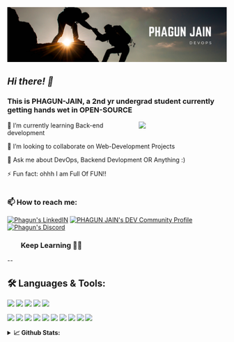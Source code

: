<img src="https://github.com/PHAGUN-JAIN/PHAGUN-JAIN/blob/main/Simple%20Technology%20LinkedIn%20Banner.png">

## *Hi there! 👋*

### This is PHAGUN-JAIN, a 2nd yr undergrad student currently getting hands wet in OPEN-SOURCE
<img align="right" width=40% src="https://media.giphy.com/media/143vPc6b08locw/giphy.gif">

🌱 I’m currently learning Back-end development <br>

👯 I’m looking to collaborate on Web-Development Projects<br>

💬 Ask me about DevOps, Backend Devlopment OR Anything :)<br>
  
⚡ Fun fact: ohhh I am Full Of FUN!!<br>
   <br>

###  **📫 How to reach me:** 

<a href="https://in.linkedin.com/in/phagun-jain-88b532190" >
    <img alt="Phagun's LinkedIN" src="https://raw.githubusercontent.com/peterthehan/peterthehan/master/assets/linkedin.svg" style="max-width:100%;" width="22px"></a>
<a href="https://dev.to/phagunjain">
  <img src="https://d2fltix0v2e0sb.cloudfront.net/dev-badge.svg" alt="PHAGUN JAIN's DEV Community Profile" height="26" width="26" ></a>
<a href="#"><img alt="Phagun's Discord" src="https://raw.githubusercontent.com/peterthehan/peterthehan/master/assets/discord.svg" style="max-width:100%;" width="22px" ></a><br>   

### &nbsp; &nbsp; &nbsp; &nbsp; **Keep Learning** 👨‍🎓️️
--


## 🛠️ **Languages & Tools:**

![](https://img.shields.io/badge/OS-Linux-informational?style=flat&amp&logo=linux&logoColor=white&color=FFD700)
![](https://img.shields.io/badge/OS-Windows-informational?style=flat&amp&logo=windows&logoColor=white&color=FFD700)
![](https://img.shields.io/badge/Shell-Bash-informational?style=flat&amp&logo=gnu-bash&logoColor=white&color=FFD700)
![](https://img.shields.io/badge/Shell-CommandPrompt-informational?style=flat&amp&logo=windows-terminal&logoColor=white&color=FFD700)
![](https://img.shields.io/badge/Shell-powershell-informational?style=flat&amp&logo=powershell&logoColor=white&color=FFD700)


![](https://img.shields.io/badge/Code-SASS-informational?style=flat&amp&logo=sass&logoColor=white&color=FFD700)
![](https://img.shields.io/badge/Code-JavaScript-informational?style=flat&amp&logo=javascript&logoColor=white&color=FFD700)
![](https://img.shields.io/badge/Code-C++-informational?style=flat&amp&logo=C%2B%2B&amp&logoColor=white&color=FFD700)
![](https://img.shields.io/badge/Code-Java-informational?style=flat&amp&logo=java&logoColor=white&color=FFD700)
![](https://img.shields.io/badge/Tools-GIT-informational?style=flat&amp&logo=git&logoColor=white&color=FFD700)
![](https://img.shields.io/badge/Tools-Jenkins-informational?style=flat&amp&logo=jenkins&logoColor=white&color=FFD700)
![](https://img.shields.io/badge/Tools-Maven-informational?style=flat&amp&logo=apache-maven&logoColor=white&color=FFD700)
![](https://img.shields.io/badge/Tools-Selenium-informational?style=flat&amp&logo=selenium&logoColor=white&color=FFD700)
![](https://img.shields.io/badge/Tools-Photoshop-05122A?style=flat&amp&logo=adobe-photoshop&logoColor=white&color=FFD700)
![](https://img.shields.io/badge/Tools-Figma-informational?style=flat&amp&logo=figma&logoColor=white&color=FFD700)




<details>
  <summary> <b>📈 Github Stats:</b></summary>
<p>
    <a href="">
<img src="https://github-readme-stats.vercel.app/api?username=PHAGUN-JAIN&&show_icons=true&title_color=ffffff&icon_color=bb2acf&text_color=daf7dc&bg_color=151515">
    </a>
  
<img  src="https://github-readme-stats.vercel.app/api/top-langs/?username=PHAGUN-JAIN&theme=dracula&&show_icons=true&title_color=ffffff&icon_color=bb2acf&text_color=daf7dc&bg_color=151515">
</p>
</details>
